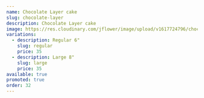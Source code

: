 ```yaml
---
name: Chocolate Layer cake
slug: chocolate-layer
description: Chocolate Layer cake
image: https://res.cloudinary.com/jflower/image/upload/v1617724796/chocolate-layer_oejalz.jpg
variations:
  - description: Regular 6"
    slug: regular
    price: 35
  - description: Large 8"
    slug: large
    price: 35
available: true
promoted: true
order: 32
---
```

